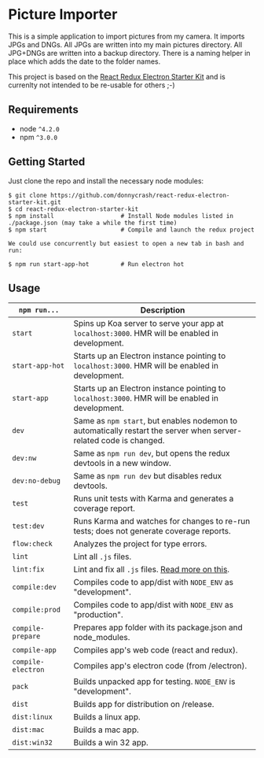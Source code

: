 Picture Importer
================================

This is a simple application to import pictures from my camera. It imports JPGs and DNGs. All JPGs are written into my main pictures directory. All JPG+DNGs are written into a backup directory. There is a naming helper in place which adds the date to the folder names. 

This project is based on the [React Redux Electron Starter Kit](https://github.com/donnycrash/react-redux-electron-starter-kit) and is currenlty not intended to be re-usable for others ;-) 


Requirements
------------

* node `^4.2.0`
* npm `^3.0.0`


Getting Started
---------------

Just clone the repo and install the necessary node modules:

```shell
$ git clone https://github.com/donnycrash/react-redux-electron-starter-kit.git
$ cd react-redux-electron-starter-kit
$ npm install                   # Install Node modules listed in ./package.json (may take a while the first time)
$ npm start                     # Compile and launch the redux project

We could use concurrently but easiest to open a new tab in bash and run:

$ npm run start-app-hot         # Run electron hot

```

Usage
-----

|`npm run...`|Description|
|---|---|
|`start`|Spins up Koa server to serve your app at `localhost:3000`. HMR will be enabled in development.|
|`start-app-hot`| Starts up an Electron instance pointing to `localhost:3000`. HMR will be enabled in development.|
|`start-app`| Starts up an Electron instance pointing to `localhost:3000`. HMR will be enabled in development.|
|`dev`|Same as `npm start`, but enables nodemon to automatically restart the server when server-related code is changed.|
|`dev:nw`|Same as `npm run dev`, but opens the redux devtools in a new window.|
|`dev:no-debug`|Same as `npm run dev` but disables redux devtools.|
|`test`|Runs unit tests with Karma and generates a coverage report.|
|`test:dev`|Runs Karma and watches for changes to re-run tests; does not generate coverage reports.|
|`flow:check`|Analyzes the project for type errors.|
|`lint`|Lint all `.js` files.|
|`lint:fix`|Lint and fix all `.js` files. [Read more on this](http://eslint.org/docs/user-guide/command-line-interface.html#fix).|
|`compile:dev` |Compiles code to app/dist with `NODE_ENV` as "development".|
|`compile:prod` |Compiles code to app/dist with `NODE_ENV` as "production".|
|`compile-prepare` |Prepares app folder with its package.json and node_modules.|
|`compile-app` |Compiles app's web code (react and redux).|
|`compile-electron` |Compiles app's electron code (from /electron).|
|`pack` |Builds unpacked app for testing. `NODE_ENV` is "development".|
|`dist` |Builds app for distribution on /release.|
|`dist:linux` |Builds a linux app.|
|`dist:mac` |Builds a mac app.|
|`dist:win32` |Builds a win 32 app.|

